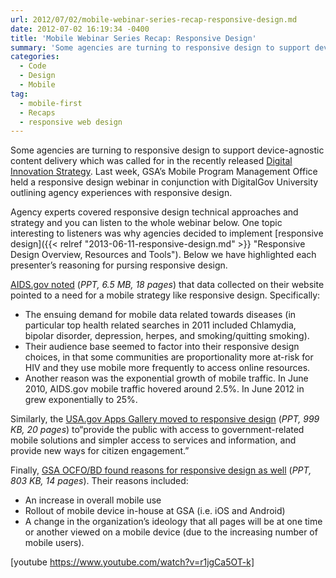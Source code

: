 ```yaml
---
url: 2012/07/02/mobile-webinar-series-recap-responsive-design.md
date: 2012-07-02 16:19:34 -0400
title: 'Mobile Webinar Series Recap: Responsive Design'
summary: 'Some agencies are turning to responsive design to support device-agnostic content delivery which was called for in the recently released Digital Innovation Strategy. Last week, GSA&#8217;s Mobile Program Management Office held a responsive design webinar in conjunction with DigitalGov University outlining agency experiences with responsive design. Agency experts covered responsive design technical approaches and strategy and you can'
categories:
  - Code
  - Design
  - Mobile
tag:
  - mobile-first
  - Recaps
  - responsive web design
---
```


Some agencies are turning to responsive design to support device-agnostic content delivery which was called for in the recently released [Digital Innovation Strategy](http://www.whitehouse.gov/sites/default/files/omb/egov/digital-government/digital-government.html). Last week, GSA&#8217;s Mobile Program Management Office held a responsive design webinar in conjunction with DigitalGov University outlining agency experiences with responsive design.

Agency experts covered responsive design technical approaches and strategy and you can listen to the whole webinar below. One topic interesting to listeners was why agencies decided to implement [responsive design]({{< relref "2013-06-11-responsive-design.md" >}} "Responsive Design Overview, Resources and Tools"). Below we have highlighted each presenter&#8217;s reasoning for pursing responsive design.

[AIDS.gov noted](https://s3.amazonaws.com/sitesusa/wp-content/uploads/sites/212/2012/07/aids.gov-responsive-design.ppt) (_PPT, 6.5 MB, 18 pages_) that data collected on their website pointed to a need for a mobile strategy like responsive design. Specifically:

  * The ensuing demand for mobile data related towards diseases (in particular top health related searches in 2011 included Chlamydia, bipolar disorder, depression, herpes, and smoking/quitting smoking).
  * Their audience base seemed to factor into their responsive design choices, in that some communities are proportionality more at-risk for HIV and they use mobile more frequently to access online resources.
  * Another reason was the exponential growth of mobile traffic. In June 2010, AIDS.gov mobile traffic hovered around 2.5%. In June 2012 in grew exponentially to 25%.

Similarly, the [USA.gov Apps Gallery moved to responsive design](https://s3.amazonaws.com/sitesusa/wp-content/uploads/sites/212/2012/07/USA.gov_responsive-design-pilot.ppt) (_PPT, 999 KB, 20 pages_) to“provide the public with access to government-related mobile solutions and simpler access to services and information, and provide new ways for citizen engagement.”

Finally, [GSA OCFO/BD found reasons for responsive design as well](https://s3.amazonaws.com/sitesusa/wp-content/uploads/sites/212/2012/07/GSA-CFO_responsive-design-case-study.ppt) (_PPT, 803 KB, 14 pages_). Their reasons included:

  * An increase in overall mobile use
  * Rollout of mobile device in-house at GSA (i.e. iOS and Android)
  * A change in the organization&#8217;s ideology that all pages will be at one time or another viewed on a mobile device (due to the increasing number of mobile users).

[youtube https://www.youtube.com/watch?v=r1jgCa5OT-k]